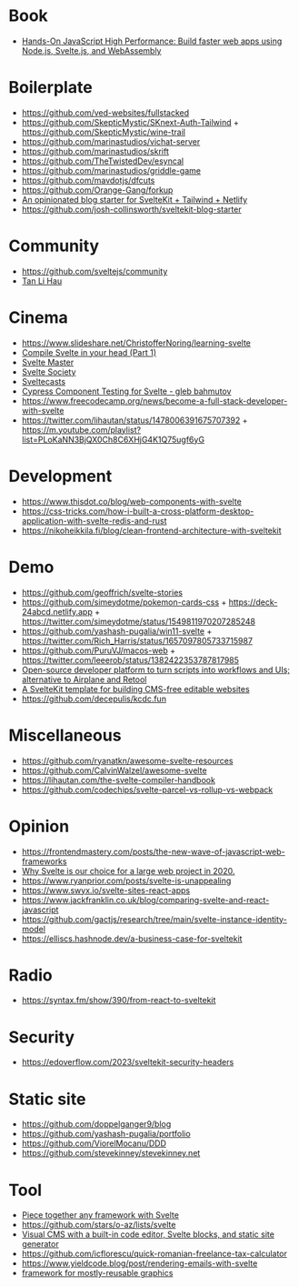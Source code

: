 # Book

- [Hands-On JavaScript High Performance: Build faster web apps using Node.js, Svelte.js, and WebAssembly](https://www.goodreads.com/book/show/52994359-hands-on-javascript-high-performance)

# Boilerplate

- https://github.com/ved-websites/fullstacked
- https://github.com/SkepticMystic/SKnext-Auth-Tailwind + https://github.com/SkepticMystic/wine-trail
- https://github.com/marinastudios/vichat-server
- https://github.com/marinastudios/skrift
- https://github.com/TheTwistedDev/esyncal
- https://github.com/marinastudios/griddle-game
- https://github.com/mavdotjs/dfcuts
- https://github.com/Orange-Gang/forkup
- [An opinionated blog starter for SvelteKit + Tailwind + Netlify](https://github.com/sw-yx/swyxkit)
- https://github.com/josh-collinsworth/sveltekit-blog-starter

# Community

- https://github.com/sveltejs/community
- [Tan Li Hau](https://m.youtube.com/channel/UCbmC3HP3FaAFdcZkui8YoMQ/playlists)

# Cinema

- https://www.slideshare.net/ChristofferNoring/learning-svelte
- [Compile Svelte in your head (Part 1)](https://twitter.com/lihautan/status/1235004722970390529)
- [Svelte Master](https://m.youtube.com/channel/UCg6SQd5jnWo5Y70rZD9SQFA/playlists)
- [Svelte Society](https://m.youtube.com/channel/UCZSr5B0l07JXK2FIeWA0-jw)
- [Sveltecasts](https://m.youtube.com/channel/UCIfNB1TN_Wh40hMh62Hcitw)
- [Cypress Component Testing for Svelte - gleb bahmutov](https://m.youtube.com/playlist?list=PLP9o9QNnQuAa50lwW3cUql5sgdKIWkapp)
- https://www.freecodecamp.org/news/become-a-full-stack-developer-with-svelte
- https://twitter.com/lihautan/status/1478006391675707392 + https://m.youtube.com/playlist?list=PLoKaNN3BjQX0Ch8C6XHjG4K1Q75ugf6yG

# Development

- https://www.thisdot.co/blog/web-components-with-svelte
- https://css-tricks.com/how-i-built-a-cross-platform-desktop-application-with-svelte-redis-and-rust
- https://nikoheikkila.fi/blog/clean-frontend-architecture-with-sveltekit

# Demo

- https://github.com/geoffrich/svelte-stories
- https://github.com/simeydotme/pokemon-cards-css + https://deck-24abcd.netlify.app + https://twitter.com/simeydotme/status/1549811970207285248
- https://github.com/yashash-pugalia/win11-svelte + https://twitter.com/Rich_Harris/status/1657097805733715987
- https://github.com/PuruVJ/macos-web + https://twitter.com/leeerob/status/1382422353787817985
- [Open-source developer platform to turn scripts into workflows and UIs; alternative to Airplane and Retool](https://github.com/windmill-labs/windmill)
- [A SvelteKit template for building CMS-free editable websites](https://github.com/michael/editable-website)
- https://github.com/decepulis/kcdc.fun

# Miscellaneous

- https://github.com/ryanatkn/awesome-svelte-resources
- https://github.com/CalvinWalzel/awesome-svelte
- https://lihautan.com/the-svelte-compiler-handbook
- https://github.com/codechips/svelte-parcel-vs-rollup-vs-webpack

# Opinion

- https://frontendmastery.com/posts/the-new-wave-of-javascript-web-frameworks
- [Why Svelte is our choice for a large web project in 2020.](https://github.com/feltcoop/why-svelte)
- https://www.ryanprior.com/posts/svelte-is-unappealing
- https://www.swyx.io/svelte-sites-react-apps
- https://www.jackfranklin.co.uk/blog/comparing-svelte-and-react-javascript
- https://github.com/gactjs/research/tree/main/svelte-instance-identity-model
- https://elliscs.hashnode.dev/a-business-case-for-sveltekit

# Radio

- https://syntax.fm/show/390/from-react-to-sveltekit

# Security

- https://edoverflow.com/2023/sveltekit-security-headers

# Static site

- https://github.com/doppelganger9/blog
- https://github.com/yashash-pugalia/portfolio
- https://github.com/ViorelMocanu/DDD
- https://github.com/stevekinney/stevekinney.net

# Tool

- [Piece together any framework with Svelte](https://github.com/Mokshit06/sveltris)
- https://github.com/stars/o-az/lists/svelte
- [Visual CMS with a built-in code editor, Svelte blocks, and static site generator](https://github.com/primocms/primo)
- https://github.com/icflorescu/quick-romanian-freelance-tax-calculator
- https://www.yieldcode.blog/post/rendering-emails-with-svelte
- [framework for mostly-reusable graphics](https://github.com/mhkeller/layercake)

